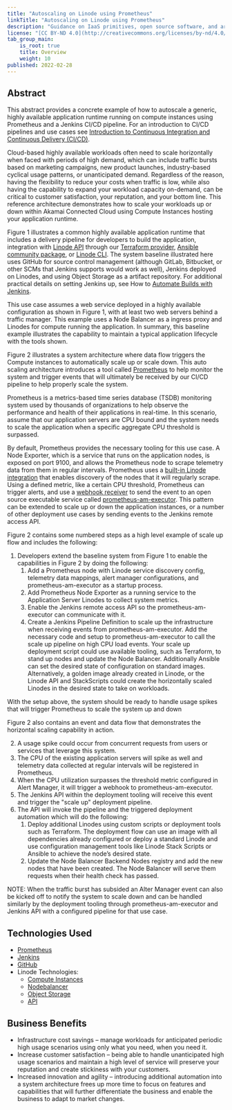 ```yaml
---
title: "Autoscaling on Linode using Prometheus"
linkTitle: "Autoscaling on Linode using Prometheus"
description: "Guidance on IaaS primitives, open source software, and architecture design to implement a highly available and production ready Cloud-based document management system."
license: "[CC BY-ND 4.0](http://creativecommons.org/licenses/by-nd/4.0/)"
tab_group_main:
    is_root: true
    title: Overview
    weight: 10
published: 2022-02-28
---
```


## Abstract

This abstract provides a concrete example of how to autoscale a generic, highly available application runtime running on compute instances using Prometheus and a Jenkins CI/CD pipeline. For an introduction to CI/CD pipelines and use cases see [Introduction to Continuous Integration and Continuous Delivery (CI/CD)](/docs/guides/introduction-ci-cd/).

Cloud-based highly available workloads often need to scale horizontally when faced with periods of high demand, which can include traffic bursts based on marketing campaigns, new product launches, industry-based cyclical usage patterns, or unanticipated demand. Regardless of the reason, having the flexibility to reduce your costs when traffic is low, while also having the capability to expand your workload capacity on-demand, can be critical to customer satisfaction, your reputation, and your bottom line.  This reference architecture demonstrates how to scale your workloads up or down within Akamai Connected Cloud using Compute Instances hosting your application runtime.

Figure 1 illustrates a common highly available application runtime that includes a delivery pipeline for developers to build the application, integration with [Linode API](/docs/products/tools/api/) through our [Terraform provider](https://registry.terraform.io/namespaces/linode), [Ansible community package](https://github.com/linode/ansible_linode), or [Linode CLI](/docs/products/tools/cli/). The system baseline illustrated here uses GitHub for source control management (although GitLab, Bitbucket, or other SCMs that Jenkins supports would work as well), Jenkins deployed on Linodes, and using Object Storage as a artifact repository. For additional practical details on setting Jenkins up, see How to [Automate Builds with Jenkins](/docs/guides/automate-builds-with-jenkins-on-ubuntu/).

This use case assumes a web service deployed in a highly available configuration as shown in Figure 1, with at least two web servers behind a traffic manager. This example uses a Node Balancer as a ingress proxy and Linodes for compute running the application. In summary, this baseline example illustrates the capability to maintain a typical application lifecycle with the tools shown.

Figure 2 illustrates a system architecture where data flow triggers the Compute instances to automatically scale up or scale down. This auto scaling architecture introduces a tool called [Prometheus](https://prometheus.io/) to help monitor the system and trigger events that will ultimately be received by our CI/CD pipeline to help properly scale the system.

Prometheus is a metrics-based time series database (TSDB) monitoring system used by thousands of organizations to help observe the performance and health of their applications in real-time. In this scenario, assume that our application servers are CPU bound and the system needs to scale the application when a specific aggregate CPU threshold is surpassed.

By default, Prometheus provides the necessary tooling for this use case. A Node Exporter, which is a service that runs on the application nodes, is exposed on port 9100, and allows the Prometheus node to scrape telemetry data from them in regular intervals. Prometheus uses a [built-in Linode integration](https://prometheus.io/docs/prometheus/latest/configuration/configuration/#linode_sd_config) that enables discovery of the nodes that it will regularly scrape. Using a defined metric, like a certain CPU threshold, Prometheus can trigger alerts, and use a [webhook receiver](https://prometheus.io/docs/alerting/latest/configuration/#webhook_config) to send the event to an open source executable service called [prometheus-am-executor](https://github.com/imgix/prometheus-am-executor). This pattern can be extended to scale up or down the application instances, or a number of other deployment use cases by sending events to the Jenkins remote access API.

Figure 2 contains some numbered steps as a high level example of scale up flow and includes the following:
1.  Developers extend the baseline system from Figure 1 to enable the capabilities in Figure 2 by doing the following:
    1.  Add a Prometheus node with Linode service discovery config, telemetry data mappings, alert manager configurations, and prometheus-am-executor as a startup process.
    2.  Add Prometheus Node Exporter as a running service to the Application Server Linodes to collect system metrics.
    3.  Enable the Jenkins remote access API so the prometheus-am-executor can communicate with it.
    4.  Create a Jenkins Pipeline Definition to scale up the infrastructure when receiving events from prometheus-am-executor. Add the necessary code and setup to prometheus-am-executor to call the scale up pipeline on high CPU load events. Your scale up deployment script could use available tooling, such as Terraform, to stand up nodes and update the Node Balancer. Additionally Ansible can set the desired state of configuration on standard images. Alternatively, a golden image already created in Linode, or the Linode API and StackScripts could create the horizontally scaled Linodes in the desired state to take on workloads.

With the setup above, the system should be ready to handle usage spikes that will trigger Prometheus to scale the system up and down

Figure 2 also contains an event and data flow that demonstrates the horizontal scaling capability in action.

2.  A usage spike could occur from concurrent requests from users or services that leverage this system.
3.  The CPU of the existing application servers will spike as well and telemetry data collected at regular intervals will be registered in Prometheus.
4.  When the CPU utilization surpasses the threshold metric configured in Alert Manager, it will trigger a webhook to prometheus-am-executor.
5.  The Jenkins API within the deployment tooling will receive this event and trigger the "scale up" deployment pipeline.
6.  The API will invoke the pipeline and the triggered deployment automation which will do the following:
    1.  Deploy additional Linodes using custom scripts or deployment tools such as Terraform.  The deployment flow can use an image with all dependencies already configured or deploy a standard Linode and use configuration management tools like Linode Stack Scripts or Ansible to achieve the node’s desired state.
    2.  Update the Node Balancer Backend Nodes registry and add the new nodes that have been created.  The Node Balancer will serve them requests when their health check has passed.

NOTE: When the traffic burst has subsided an Alter Manager event can also be kicked off to notify the system to scale down and can be handled similarly by the deployment tooling through prometheus-am-executor and Jenkins API with a configured pipeline for that use case.

## Technologies Used
-  [Prometheus](https://prometheus.io/)
-  [Jenkins](https://www.jenkins.io/)
-  [GitHub](https://github.com/)
-  Linode Technologies:
    -  [Compute Instances](/docs/products/compute/compute-instances/)
    -  [Nodebalancer](/docs/products/networking/nodebalancers/)
    -  [Object Storage](/docs/products/storage/object-storage/)
    -  [API](/docs/products/tools/api/)

## Business Benefits
-  Infrastructure cost savings – manage workloads for anticipated periodic high usage scenarios using only what you need, when you need it.
-  Increase customer satisfaction – being able to handle unanticipated high usage scenarios and maintain a high level of service will preserve your reputation and create stickiness with your customers.
-  Increased innovation and agility – introducing additional automation into a system architecture frees up more time to focus on features and capabilities that will further differentiate the business and enable the business to adapt to market changes.
